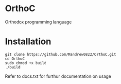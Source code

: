 # OrthoC
Orthodox programming language

# Installation
    git clone https://github.com/Mandrew0822/OrthoC.git
    cd OrthoC
    sudo chmod +x build
    ./build


Refer to docs.txt for furthur documentation on usage

